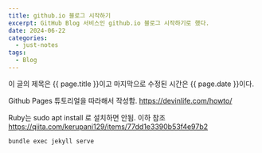 ```yaml
---
title: github.io 블로그 시작하기
excerpt: GitHub Blog 서비스인 github.io 블로그 시작하기로 했다.
date: 2024-06-22
categories:
  - just-notes
tags:
  - Blog
---
```


이 글의 제목은 {{ page.title }}이고
마지막으로 수정된 시간은 {{ page.date }}이다.

Github Pages 튜토리얼을 따라해서 작성함.
https://devinlife.com/howto/

Ruby는 sudo apt install 로 설치하면 안됨. 이하 참조
https://qiita.com/kerupani129/items/77dd1e3390b53f4e97b2

```
bundle exec jekyll serve
```


